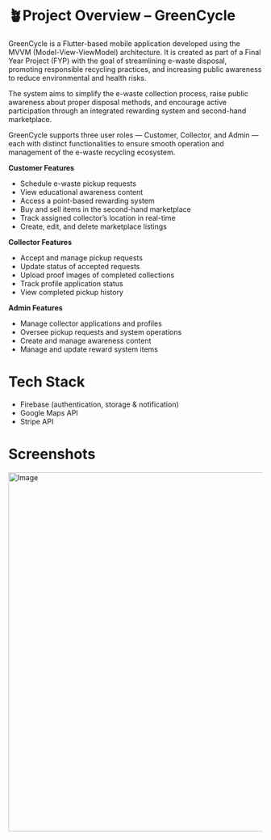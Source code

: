 # 🪴Project Overview – GreenCycle
GreenCycle is a Flutter-based mobile application developed using the MVVM (Model-View-ViewModel) architecture. It is created as part of a Final Year Project (FYP) with the goal of streamlining e-waste disposal, promoting responsible recycling practices, and increasing public awareness to reduce environmental and health risks.

The system aims to simplify the e-waste collection process, raise public awareness about proper disposal methods, and encourage active participation through an integrated rewarding system and second-hand marketplace.

GreenCycle supports three user roles — Customer, Collector, and Admin — each with distinct functionalities to ensure smooth operation and management of the e-waste recycling ecosystem.

**Customer Features**
- Schedule e-waste pickup requests
- View educational awareness content
- Access a point-based rewarding system
- Buy and sell items in the second-hand marketplace
- Track assigned collector’s location in real-time
- Create, edit, and delete marketplace listings

**Collector Features**
- Accept and manage pickup requests
- Update status of accepted requests
- Upload proof images of completed collections
- Track profile application status
- View completed pickup history

**Admin Features**
- Manage collector applications and profiles
- Oversee pickup requests and system operations
- Create and manage awareness content
- Manage and update reward system items

# Tech Stack
- Firebase (authentication, storage & notification)
- Google Maps API
- Stripe API

# Screenshots
<img width="1630" height="711" alt="Image" src="https://github.com/user-attachments/assets/f8663186-8446-4288-9ec8-9a0378a6adfb" />
